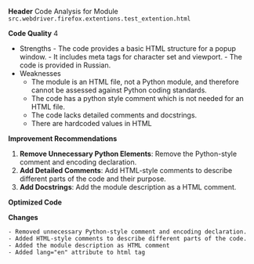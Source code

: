 **Header**
    Code Analysis for Module `src.webdriver.firefox.extentions.test_extention.html`

**Code Quality**
4
 - Strengths
        - The code provides a basic HTML structure for a popup window.
        - It includes meta tags for character set and viewport.
        - The code is provided in Russian.
 - Weaknesses
    - The module is an HTML file, not a Python module, and therefore cannot be assessed against Python coding standards.
    - The code has a python style comment which is not needed for an HTML file.
    - The code lacks detailed comments and docstrings.
     -  There are hardcoded values in HTML

**Improvement Recommendations**
1.  **Remove Unnecessary Python Elements**: Remove the Python-style comment and encoding declaration.
2.  **Add Detailed Comments**: Add HTML-style comments to describe different parts of the code and their purpose.
3. **Add Docstrings**: Add the module description as a HTML comment.

**Optimized Code**

**Changes**
```
- Removed unnecessary Python-style comment and encoding declaration.
- Added HTML-style comments to describe different parts of the code.
- Added the module description as HTML comment
- Added lang="en" attribute to html tag
```